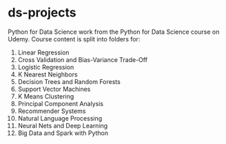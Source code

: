# ds-projects
Python for Data Science work from the Python for Data Science course on Udemy. 
Course content is split into folders for:

1. Linear Regression
2. Cross Validation and Bias-Variance Trade-Off
3. Logistic Regression
4. K Nearest Neighbors
5. Decision Trees and Random Forests
6. Support Vector Machines
7. K Means Clustering
8. Principal Component Analysis
9. Recommender Systems
10. Natural Language Processing
11. Neural Nets and Deep Learning
12. Big Data and Spark with Python
